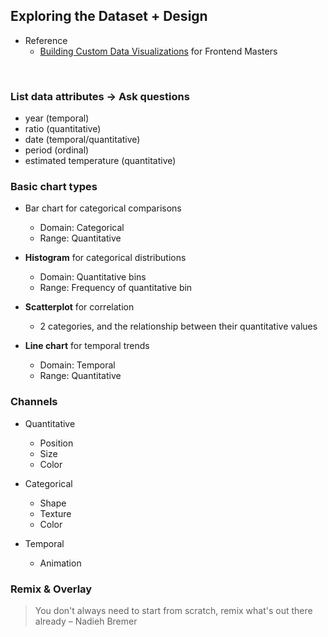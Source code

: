 ## Exploring the Dataset + Design
- Reference
    - [Building Custom Data Visualizations](https://frontendmasters.com/courses/d3-js-custom-charts/) for Frontend Masters

<br>

### List data attributes → Ask questions
- year (temporal)
- ratio (quantitative)
- date (temporal/quantitative)
- period (ordinal)
- estimated temperature (quantitative)

### Basic chart types
- Bar chart for categorical comparisons
    - Domain: Categorical
    - Range: Quantitative

- **Histogram** for categorical distributions
    - Domain: Quantitative bins
    - Range: Frequency of quantitative bin

- **Scatterplot** for correlation
    - 2 categories, and the relationship between their quantitative values

- **Line chart** for temporal trends
    - Domain: Temporal
    - Range: Quantitative

### Channels
- Quantitative
    - Position
    - Size
    - Color

- Categorical
    - Shape
    - Texture
    - Color

- Temporal
    - Animation

### Remix & Overlay
> You don't always need to start from scratch, remix what's out there already – Nadieh Bremer
